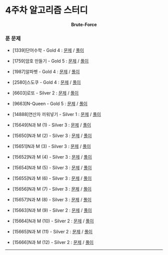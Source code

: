 # 4주차 알고리즘 스터디

<div align = center>
  <b>Brute-Force</b>
</div>

### 푼 문제

  - [1339]단어수학 - Gold 4 : [문제](https://www.acmicpc.net/problem/1339) / [풀이](https://github.com/firemancha/Algorithm/tree/main/Baekjoon/BackTracking/%5B1339%5D%EB%8B%A8%EC%96%B4%20%EC%88%98%ED%95%99)

  - [1759]암호 만들기 - Gold 5 : [문제](https:/www.acmicpc.net/problem/1759) / [풀이](https://github.com/firemancha/Algorithm/tree/main/Baekjoon/BackTracking/%5B1759%5D%EC%95%94%ED%98%B8%20%EB%A7%8C%EB%93%A4%EA%B8%B0)

  - [1987]알파벳 - Gold 4 : [문제](https://www.acmicpc.net/problem/1987) / [풀이](https://github.com/firemancha/Algorithm/tree/main/Baekjoon/BackTracking/%5B1987%5D%EC%95%8C%ED%8C%8C%EB%B2%B3)

  - [2580]스도쿠 - Gold 4 : [문제](https://www.acmicpc.net/problem/2580) / [풀이](https://github.com/firemancha/Algorithm/tree/main/Baekjoon/BackTracking/%5B2580%5D%EC%8A%A4%EB%8F%84%EC%BF%A0)

  - [6603]로또 - Silver 2 : [문제](https://www.acmicpc.net/problem/6603) / [풀이](https://github.com/firemancha/Algorithm/tree/main/Baekjoon/BackTracking/%5B6603%5D%EB%A1%9C%EB%98%90)

  - [9663]N-Queen - Gold 5 : [문제](https://www.acmicpc.net/problem/9663) / [풀이](https://github.com/firemancha/Algorithm/tree/main/Baekjoon/BackTracking/%5B9664%5DN-Queen)

  - [14888]연산자 끼워넣기 - Silver 1 : [문제](https://www.acmicpc.net/problem/14888) / [풀이](https://github.com/firemancha/Algorithm/tree/main/Baekjoon/BackTracking/%5B14888%5D%EC%97%B0%EC%82%B0%EC%9E%90%20%EB%81%BC%EC%9B%8C%EB%84%A3%EA%B8%B0)

  - [15649]N과 M (1) - Silver 3 : [문제](https://www.acmicpc.net/problem/15649) / [풀이](https://github.com/firemancha/Algorithm/tree/main/Baekjoon/BackTracking/%5B15650%5DN%EA%B3%BC%20M%20(1))

  - [15650]N과 M (2) - Silver 3 : [문제](https://www.acmicpc.net/problem/15650) / [풀이](https://github.com/firemancha/Algorithm/tree/main/Baekjoon/BackTracking/%5B15650%5DN%EA%B3%BC%20M%20(2))

  - [15651]N과 M (3) - Silver 3 : [문제](https://www.acmicpc.net/problem/15651) / [풀이](https://github.com/firemancha/Algorithm/tree/main/Baekjoon/BackTracking/%5B15651%5DN%EA%B3%BC%20M%20(3))

  - [15652]N과 M (4) - Silver 3 : [문제](https://www.acmicpc.net/problem/15652) / [풀이](https://github.com/firemancha/Algorithm/tree/main/Baekjoon/BackTracking/%5B15652%5DN%EA%B3%BC%20M%20(4))

  - [15654]N과 M (5) - Silver 3 : [문제](https://www.acmicpc.net/problem/15654) / [풀이](https://github.com/firemancha/Algorithm/tree/main/Baekjoon/BackTracking/%5B15654%5DN%EA%B3%BC%20M%20(5))

  - [15655]N과 M (6) - Silver 3 : [문제](https://www.acmicpc.net/problem/15655) / [풀이](https://github.com/firemancha/Algorithm/tree/main/Baekjoon/BackTracking/%5B15655%5DN%EA%B3%BC%20M%20(6))

  - [15656]N과 M (7) - Silver 3 : [문제](https:/www.acmicpc.net/problem/15656) / [풀이](https://github.com/firemancha/Algorithm/tree/main/Baekjoon/BackTracking/%5B15656%5DN%EA%B3%BC%20M%20(7))

  - [15657]N과 M (8) - Silver 3 : [문제](https://www.acmicpc.net/problem/15657) / [풀이](https://github.com/firemancha/Algorithm/tree/main/Baekjoon/BackTracking/%5B15657%5DN%EA%B3%BC%20M%20(8))

  - [15663]N과 M (9) - Silver 2 : [문제](https://www.acmicpc.net/problem/15663) / [풀이](https://github.com/firemancha/Algorithm/tree/main/Baekjoon/BackTracking/%5B15663%5DN%EA%B3%BC%20M%20(9))

  - [15664]N과 M (10) - Silver 2 : [문제](https://www.acmicpc.net/problem/15664) / [풀이](https://github.com/firemancha/Algorithm/tree/main/Baekjoon/BackTracking/%5B15664%5DN%EA%B3%BC%20M%20(10))

  - [15665]N과 M (11) - Silver 2 : [문제](https://www.acmicpc.net/problem/15665) / [풀이](https://github.com/firemancha/Algorithm/tree/main/Baekjoon/BackTracking/%5B15665%5DN%EA%B3%BC%20M%20(11))

  - [15666]N과 M (12) - Silver 2 : [문제](https://www.acmicpc.net/problem/15666) / [풀이](https://github.com/firemancha/Algorithm/tree/main/Baekjoon/BackTracking/%5B15666%5DN%EA%B3%BC%20M%20(12))

---